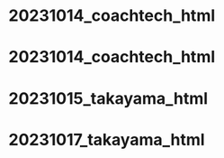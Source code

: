 # 20231014_coachtech_html
# 20231014_coachtech_html
# 20231015_takayama_html
# 20231017_takayama_html
